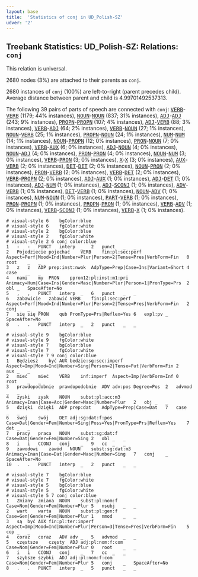 ```yaml
---
layout: base
title:  'Statistics of conj in UD_Polish-SZ'
udver: '2'
---
```


## Treebank Statistics: UD_Polish-SZ: Relations: `conj`

This relation is universal.

2680 nodes (3%) are attached to their parents as `conj`.

2680 instances of `conj` (100%) are left-to-right (parent precedes child).
Average distance between parent and child is 4.99701492537313.

The following 39 pairs of parts of speech are connected with `conj`: <tt><a href="pl_sz-pos-VERB.html">VERB</a></tt>-<tt><a href="pl_sz-pos-VERB.html">VERB</a></tt> (1179; 44% instances), <tt><a href="pl_sz-pos-NOUN.html">NOUN</a></tt>-<tt><a href="pl_sz-pos-NOUN.html">NOUN</a></tt> (837; 31% instances), <tt><a href="pl_sz-pos-ADJ.html">ADJ</a></tt>-<tt><a href="pl_sz-pos-ADJ.html">ADJ</a></tt> (243; 9% instances), <tt><a href="pl_sz-pos-PROPN.html">PROPN</a></tt>-<tt><a href="pl_sz-pos-PROPN.html">PROPN</a></tt> (107; 4% instances), <tt><a href="pl_sz-pos-ADJ.html">ADJ</a></tt>-<tt><a href="pl_sz-pos-VERB.html">VERB</a></tt> (88; 3% instances), <tt><a href="pl_sz-pos-VERB.html">VERB</a></tt>-<tt><a href="pl_sz-pos-ADJ.html">ADJ</a></tt> (64; 2% instances), <tt><a href="pl_sz-pos-VERB.html">VERB</a></tt>-<tt><a href="pl_sz-pos-NOUN.html">NOUN</a></tt> (27; 1% instances), <tt><a href="pl_sz-pos-NOUN.html">NOUN</a></tt>-<tt><a href="pl_sz-pos-VERB.html">VERB</a></tt> (25; 1% instances), <tt><a href="pl_sz-pos-PROPN.html">PROPN</a></tt>-<tt><a href="pl_sz-pos-NOUN.html">NOUN</a></tt> (24; 1% instances), <tt><a href="pl_sz-pos-NUM.html">NUM</a></tt>-<tt><a href="pl_sz-pos-NUM.html">NUM</a></tt> (14; 1% instances), <tt><a href="pl_sz-pos-NOUN.html">NOUN</a></tt>-<tt><a href="pl_sz-pos-PROPN.html">PROPN</a></tt> (12; 0% instances), <tt><a href="pl_sz-pos-PRON.html">PRON</a></tt>-<tt><a href="pl_sz-pos-NOUN.html">NOUN</a></tt> (7; 0% instances), <tt><a href="pl_sz-pos-VERB.html">VERB</a></tt>-<tt><a href="pl_sz-pos-AUX.html">AUX</a></tt> (6; 0% instances), <tt><a href="pl_sz-pos-ADJ.html">ADJ</a></tt>-<tt><a href="pl_sz-pos-NOUN.html">NOUN</a></tt> (4; 0% instances), <tt><a href="pl_sz-pos-NOUN.html">NOUN</a></tt>-<tt><a href="pl_sz-pos-ADJ.html">ADJ</a></tt> (4; 0% instances), <tt><a href="pl_sz-pos-PRON.html">PRON</a></tt>-<tt><a href="pl_sz-pos-PRON.html">PRON</a></tt> (4; 0% instances), <tt><a href="pl_sz-pos-NOUN.html">NOUN</a></tt>-<tt><a href="pl_sz-pos-NUM.html">NUM</a></tt> (3; 0% instances), <tt><a href="pl_sz-pos-VERB.html">VERB</a></tt>-<tt><a href="pl_sz-pos-PRON.html">PRON</a></tt> (3; 0% instances), <tt><a href="pl_sz-pos-X.html">X</a></tt>-<tt><a href="pl_sz-pos-X.html">X</a></tt> (3; 0% instances), <tt><a href="pl_sz-pos-AUX.html">AUX</a></tt>-<tt><a href="pl_sz-pos-VERB.html">VERB</a></tt> (2; 0% instances), <tt><a href="pl_sz-pos-DET.html">DET</a></tt>-<tt><a href="pl_sz-pos-DET.html">DET</a></tt> (2; 0% instances), <tt><a href="pl_sz-pos-NOUN.html">NOUN</a></tt>-<tt><a href="pl_sz-pos-PRON.html">PRON</a></tt> (2; 0% instances), <tt><a href="pl_sz-pos-PRON.html">PRON</a></tt>-<tt><a href="pl_sz-pos-VERB.html">VERB</a></tt> (2; 0% instances), <tt><a href="pl_sz-pos-VERB.html">VERB</a></tt>-<tt><a href="pl_sz-pos-DET.html">DET</a></tt> (2; 0% instances), <tt><a href="pl_sz-pos-VERB.html">VERB</a></tt>-<tt><a href="pl_sz-pos-PROPN.html">PROPN</a></tt> (2; 0% instances), <tt><a href="pl_sz-pos-ADJ.html">ADJ</a></tt>-<tt><a href="pl_sz-pos-AUX.html">AUX</a></tt> (1; 0% instances), <tt><a href="pl_sz-pos-ADJ.html">ADJ</a></tt>-<tt><a href="pl_sz-pos-DET.html">DET</a></tt> (1; 0% instances), <tt><a href="pl_sz-pos-ADJ.html">ADJ</a></tt>-<tt><a href="pl_sz-pos-NUM.html">NUM</a></tt> (1; 0% instances), <tt><a href="pl_sz-pos-ADJ.html">ADJ</a></tt>-<tt><a href="pl_sz-pos-SCONJ.html">SCONJ</a></tt> (1; 0% instances), <tt><a href="pl_sz-pos-ADV.html">ADV</a></tt>-<tt><a href="pl_sz-pos-VERB.html">VERB</a></tt> (1; 0% instances), <tt><a href="pl_sz-pos-DET.html">DET</a></tt>-<tt><a href="pl_sz-pos-VERB.html">VERB</a></tt> (1; 0% instances), <tt><a href="pl_sz-pos-NOUN.html">NOUN</a></tt>-<tt><a href="pl_sz-pos-ADV.html">ADV</a></tt> (1; 0% instances), <tt><a href="pl_sz-pos-NUM.html">NUM</a></tt>-<tt><a href="pl_sz-pos-NOUN.html">NOUN</a></tt> (1; 0% instances), <tt><a href="pl_sz-pos-PART.html">PART</a></tt>-<tt><a href="pl_sz-pos-VERB.html">VERB</a></tt> (1; 0% instances), <tt><a href="pl_sz-pos-PRON.html">PRON</a></tt>-<tt><a href="pl_sz-pos-PROPN.html">PROPN</a></tt> (1; 0% instances), <tt><a href="pl_sz-pos-PROPN.html">PROPN</a></tt>-<tt><a href="pl_sz-pos-PRON.html">PRON</a></tt> (1; 0% instances), <tt><a href="pl_sz-pos-VERB.html">VERB</a></tt>-<tt><a href="pl_sz-pos-ADV.html">ADV</a></tt> (1; 0% instances), <tt><a href="pl_sz-pos-VERB.html">VERB</a></tt>-<tt><a href="pl_sz-pos-SCONJ.html">SCONJ</a></tt> (1; 0% instances), <tt><a href="pl_sz-pos-VERB.html">VERB</a></tt>-<tt><a href="pl_sz-pos-X.html">X</a></tt> (1; 0% instances).


~~~ conllu
# visual-style 6	bgColor:blue
# visual-style 6	fgColor:white
# visual-style 2	bgColor:blue
# visual-style 2	fgColor:white
# visual-style 2 6 conj	color:blue
1	-	-	PUNCT	interp	_	2	punct	_	_
2	Pojedziecie	pojechać	VERB	fin:pl:sec:perf	Aspect=Perf|Mood=Ind|Number=Plur|Person=2|Tense=Pres|VerbForm=Fin	0	root	_	_
3	z	z	ADP	prep:inst:nwok	AdpType=Prep|Case=Ins|Variant=Short	4	case	_	_
4	nami	my	PRON	ppron12:pl:inst:m1:pri	Animacy=Hum|Case=Ins|Gender=Masc|Number=Plur|Person=1|PronType=Prs	2	obl	_	SpaceAfter=No
5	,	,	PUNCT	interp	_	6	punct	_	_
6	zabawicie	zabawić	VERB	fin:pl:sec:perf	Aspect=Perf|Mood=Ind|Number=Plur|Person=2|Tense=Pres|VerbForm=Fin	2	conj	_	_
7	się	się	PRON	qub	PronType=Prs|Reflex=Yes	6	expl:pv	_	SpaceAfter=No
8	.	.	PUNCT	interp	_	2	punct	_	_

~~~


~~~ conllu
# visual-style 9	bgColor:blue
# visual-style 9	fgColor:white
# visual-style 7	bgColor:blue
# visual-style 7	fgColor:white
# visual-style 7 9 conj	color:blue
1	Będziesz	być	AUX	bedzie:sg:sec:imperf	Aspect=Imp|Mood=Ind|Number=Sing|Person=2|Tense=Fut|VerbForm=Fin	2	aux	_	_
2	mieć	mieć	VERB	inf:imperf	Aspect=Imp|VerbForm=Inf	0	root	_	_
3	prawdopodobnie	prawdopodobnie	ADV	adv:pos	Degree=Pos	2	advmod	_	_
4	zyski	zysk	NOUN	subst:pl:acc:m3	Animacy=Inan|Case=Acc|Gender=Masc|Number=Plur	2	obj	_	_
5	dzięki	dzięki	ADP	prep:dat	AdpType=Prep|Case=Dat	7	case	_	_
6	swej	swój	DET	adj:sg:dat:f:pos	Case=Dat|Gender=Fem|Number=Sing|Poss=Yes|PronType=Prs|Reflex=Yes	7	det	_	_
7	pracy	praca	NOUN	subst:sg:dat:f	Case=Dat|Gender=Fem|Number=Sing	2	obl	_	_
8	i	i	CCONJ	conj	_	9	cc	_	_
9	zawodowi	zawód	NOUN	subst:sg:dat:m3	Animacy=Inan|Case=Dat|Gender=Masc|Number=Sing	7	conj	_	SpaceAfter=No
10	.	.	PUNCT	interp	_	2	punct	_	_

~~~


~~~ conllu
# visual-style 7	bgColor:blue
# visual-style 7	fgColor:white
# visual-style 5	bgColor:blue
# visual-style 5	fgColor:white
# visual-style 5 7 conj	color:blue
1	Zmiany	zmiana	NOUN	subst:pl:nom:f	Case=Nom|Gender=Fem|Number=Plur	5	nsubj	_	_
2	wart	warta	NOUN	subst:pl:gen:f	Case=Gen|Gender=Fem|Number=Plur	1	nmod	_	_
3	są	być	AUX	fin:pl:ter:imperf	Aspect=Imp|Mood=Ind|Number=Plur|Person=3|Tense=Pres|VerbForm=Fin	5	cop	_	_
4	coraz	coraz	ADV	adv	_	5	advmod	_	_
5	częstsze	częsty	ADJ	adj:pl:nom:f:com	Case=Nom|Gender=Fem|Number=Plur	0	root	_	_
6	i	i	CCONJ	conj	_	7	cc	_	_
7	szybsze	szybki	ADJ	adj:pl:nom:f:com	Case=Nom|Gender=Fem|Number=Plur	5	conj	_	SpaceAfter=No
8	.	.	PUNCT	interp	_	5	punct	_	_

~~~


